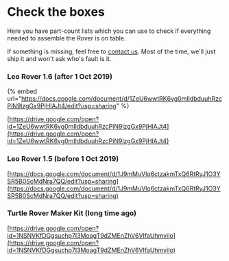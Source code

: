 # Check the boxes

Here you have part-count lists which you can use to check if everything needed to assemble the Rover is on table.

If something is missing, feel free to [contact us](mailto:%20contact@turtlerover.com). Most of the time, we'll just ship it and won't ask who's fault is it.

### Leo Rover 1.6 \(after 1 Oct 2019\)

{% embed url="https://docs.google.com/document/d/1ZeU6wwtRK6vg0mIldbduuhRzcPiN9lzgGx9PjHlAJt4/edit?usp=sharing" %}

[https://drive.google.com/open?id=1ZeU6wwtRK6vg0mIldbduuhRzcPiN9lzgGx9PjHlAJt4](https://drive.google.com/open?id=1ZeU6wwtRK6vg0mIldbduuhRzcPiN9lzgGx9PjHlAJt4)

### Leo Rover 1.5 \(before 1 Oct 2019\)

[https://docs.google.com/document/d/1J9mMuVlq6ctzakmTxQ6RtRyJ1O3YSR5B0ScMdNra7QQ/edit?usp=sharing](https://docs.google.com/document/d/1J9mMuVlq6ctzakmTxQ6RtRyJ1O3YSR5B0ScMdNra7QQ/edit?usp=sharing)

### Turtle Rover Maker Kit \(long time ago\)

[https://drive.google.com/open?id=1NSNVKfDGgsuchp7I3MoagT9dZMEnZhV6VIfaUhmviIo](https://drive.google.com/open?id=1NSNVKfDGgsuchp7I3MoagT9dZMEnZhV6VIfaUhmviIo)





